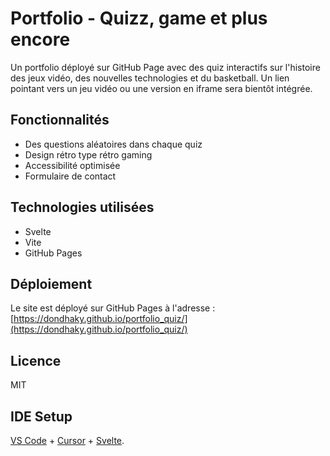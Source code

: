 # Portfolio - Quizz, game et plus encore

Un portfolio déployé sur GitHub Page avec des quiz interactifs sur l'histoire des jeux vidéo, des nouvelles technologies et du basketball.
Un lien pointant vers un jeu vidéo ou une version en iframe sera bientôt intégrée.


## Fonctionnalités

- Des questions aléatoires dans chaque quiz
- Design rétro type rétro gaming
- Accessibilité optimisée
- Formulaire de contact 


## Technologies utilisées

- Svelte
- Vite
- GitHub Pages

## Déploiement

Le site est déployé sur GitHub Pages à l'adresse : [https://dondhaky.github.io/portfolio_quiz/](https://dondhaky.github.io/portfolio_quiz/)

## Licence

MIT

## IDE Setup

[VS Code](https://code.visualstudio.com/) + [Cursor](https://www.cursor.com/) + [Svelte](https://marketplace.visualstudio.com/items?itemName=svelte.svelte-vscode).